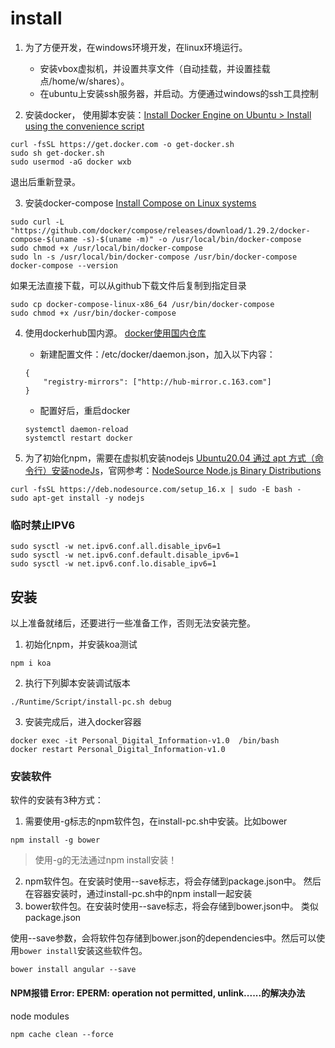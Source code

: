# install
1. 为了方便开发，在windows环境开发，在linux环境运行。
    * 安装vbox虚拟机，并设置共享文件（自动挂载，并设置挂载点/home/w/shares）。
    * 在ubuntu上安装ssh服务器，并启动。方便通过windows的ssh工具控制

2. 安装docker，
使用脚本安装：[Install Docker Engine on Ubuntu > Install using the convenience script](https://docs.docker.com/engine/install/ubuntu/)
~~~
curl -fsSL https://get.docker.com -o get-docker.sh
sudo sh get-docker.sh
sudo usermod -aG docker wxb
~~~
退出后重新登录。

3. 安装docker-compose
[Install Compose on Linux systems](https://docs.docker.com/compose/install/)
~~~
sudo curl -L "https://github.com/docker/compose/releases/download/1.29.2/docker-compose-$(uname -s)-$(uname -m)" -o /usr/local/bin/docker-compose
sudo chmod +x /usr/local/bin/docker-compose
sudo ln -s /usr/local/bin/docker-compose /usr/bin/docker-compose
docker-compose --version
~~~

如果无法直接下载，可以从github下载文件后复制到指定目录
~~~
sudo cp docker-compose-linux-x86_64 /usr/bin/docker-compose
sudo chmod +x /usr/bin/docker-compose
~~~

4. 使用dockerhub国内源。
[docker使用国内仓库](https://blog.csdn.net/luoqinglong850102/article/details/108438248)
    * 新建配置文件：/etc/docker/daemon.json，加入以下内容：
    ~~~
    {
        "registry-mirrors": ["http://hub-mirror.c.163.com"]
    }
    ~~~
    * 配置好后，重启docker
    ~~~
    systemctl daemon-reload
    systemctl restart docker
    ~~~

5. 为了初始化npm，需要在虚拟机安装nodejs
[Ubuntu20.04 通过 apt 方式（命令行）安装nodeJs](https://www.jianshu.com/p/0bc90bef3a2a)，官网参考：[NodeSource Node.js Binary Distributions](https://github.com/nodesource/distributions/blob/master/README.md#debinstall)
~~~
curl -fsSL https://deb.nodesource.com/setup_16.x | sudo -E bash -
sudo apt-get install -y nodejs
~~~

### 临时禁止IPV6
~~~
sudo sysctl -w net.ipv6.conf.all.disable_ipv6=1
sudo sysctl -w net.ipv6.conf.default.disable_ipv6=1
sudo sysctl -w net.ipv6.conf.lo.disable_ipv6=1
~~~

## 安装
以上准备就绪后，还要进行一些准备工作，否则无法安装完整。

1. 初始化npm，并安装koa测试
~~~
npm i koa
~~~

2. 执行下列脚本安装调试版本
~~~
./Runtime/Script/install-pc.sh debug
~~~

3. 安装完成后，进入docker容器
~~~
docker exec -it Personal_Digital_Information-v1.0  /bin/bash
docker restart Personal_Digital_Information-v1.0
~~~

### 安装软件
软件的安装有3种方式：
1. 需要使用-g标志的npm软件包，在install-pc.sh中安装。比如bower
~~~
npm install -g bower
~~~
> 使用-g的无法通过npm install安装！

2. npm软件包。在安装时使用--save标志，将会存储到package.json中。
然后在容器安装时，通过install-pc.sh中的npm install一起安装
3. bower软件包。在安装时使用--save标志，将会存储到bower.json中。
类似package.json


使用--save参数，会将软件包存储到bower.json的dependencies中。然后可以使用`bower install`安装这些软件包。
~~~
bower install angular --save
~~~

#### NPM报错 Error: EPERM: operation not permitted, unlink......的解决办法
node modules
~~~
npm cache clean --force
~~~